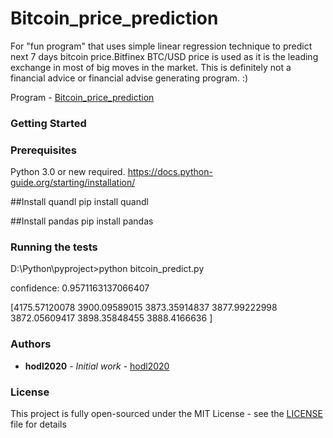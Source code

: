 # Bitcoin_price_prediction

For "fun program" that uses simple linear regression technique to predict next 7 days bitcoin price.Bitfinex BTC/USD price is used as it is the leading exchange in most of big moves in the market.
This is definitely not a financial advice or financial advise generating program. :)


 
Program - [Bitcoin_price_prediction](https://github.com/hodl2020/Bitcoin_price_prediction/blob/master/bitcoin_predict.py)

### Getting Started

### Prerequisites
Python 3.0 or new required.
https://docs.python-guide.org/starting/installation/

##Install quandl 
pip install quandl

##Install pandas
pip install pandas

### Running the tests

D:\Python\pyproject>python bitcoin_predict.py

confidence:  0.9571163137066407

[4175.57120078 3900.09589015 3873.35914837 3877.99222998 3872.05609417
 3898.35848455 3888.4166636 ]

### Authors

* **hodl2020** - *Initial work* - [hodl2020](https://github.com/hodl2020)


### License

This project is fully open-sourced under the MIT License - see the [LICENSE](LICENSE) file for details

